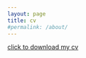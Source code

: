 ```yaml
---
layout: page
title: cv
#permalink: /about/
---
```

[click to download my cv](../texposts/cv/beCV.pdf) 